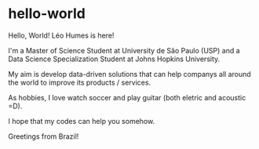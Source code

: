 # hello-world
Hello, World! Léo Humes is here!

I'm a Master of Science Student at University de São Paulo (USP) and a Data Science Specialization Student at Johns Hopkins University.

My aim is develop data-driven solutions that can help companys all around the world to improve its products / services.

As hobbies, I love watch soccer and play guitar (both eletric and acoustic =D).

I hope that my codes can help you somehow.

Greetings from Brazil!
